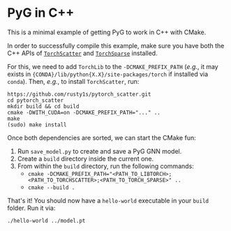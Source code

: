 # PyG in C++

This is a minimal example of getting PyG to work in C++ with CMake.

In order to successfully compile this example, make sure you have both the C++ APIs of [`TorchScatter`](https://github.com/rusty1s/pytorch_scatter#c-api) and [`TorchSparse`](https://github.com/rusty1s/pytorch_sparse/#c-api) installed.

For this, we need to add `TorchLib` to the `-DCMAKE_PREFIX_PATH` (*e.g.*, it may exists in `{CONDA}/lib/python{X.X}/site-packages/torch` if installed via `conda`).
Then, *e.g.*, to install `TorchScatter`, run:

```
https://github.com/rusty1s/pytorch_scatter.git
cd pytorch_scatter
mkdir build && cd build
cmake -DWITH_CUDA=on -DCMAKE_PREFIX_PATH="..." ..
make
(sudo) make install
```

Once both dependencies are sorted, we can start the CMake fun:

1. Run `save_model.py` to create and save a PyG GNN model.
2. Create a `build` directory inside the current one.
3. From within the `build` directory, run the following commands:
   * `cmake -DCMAKE_PREFIX_PATH="<PATH_TO_LIBTORCH>;<PATH_TO_TORCHSCATTER>;<PATH_TO_TORCH_SPARSE>" ..`
   * `cmake --build .`

That's it!
You should now have a `hello-world` executable in your `build` folder.
Run it via:

```
./hello-world ../model.pt
```
